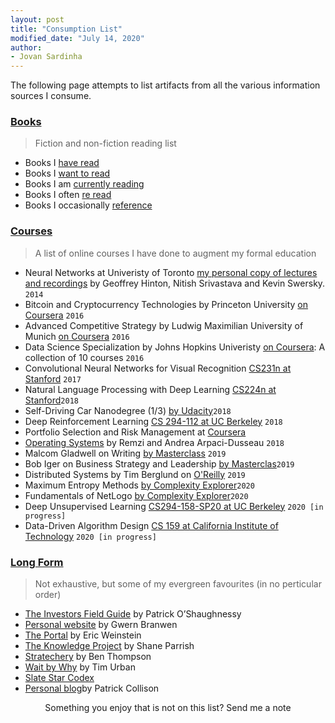 ```yaml
---
layout: post
title: "Consumption List"
modified_date: "July 14, 2020"
author:
- Jovan Sardinha
---
```

The following page attempts to list artifacts from all the various information sources I consume.

### [Books](#books)
> Fiction and non-fiction reading list

* Books I [have read](https://www.goodreads.com/review/list/14624432-jovan-sardinha?shelf=read)
* Books I [want to read](https://www.goodreads.com/review/list/14624432-jovan-sardinha?shelf=to-read)
* Books I am [currently reading](https://www.goodreads.com/review/list/14624432-jovan-sardinha?shelf=currently-reading)
* Books I often [re read](https://www.goodreads.com/review/list/14624432-jovan-sardinha?shelf=re-read)
* Books I occasionally [reference](https://www.goodreads.com/review/list/14624432-jovan-sardinha?shelf=reference-books)

### [Courses](#courses)
> A list of online courses I have done to augment my formal education

* Neural Networks at Univeristy of Toronto [my personal copy of lectures and recordings](https://drive.google.com/drive/folders/0B7ZfXv12rlh6dTlnaUJSUnZ4Qms?usp=sharing) by Geoffrey Hinton, Nitish Srivastava and Kevin Swersky. `2014`
* Bitcoin and Cryptocurrency Technologies by Princeton University [on Coursera](https://www.coursera.org/learn/cryptocurrency) `2016`
* Advanced Competitive Strategy by Ludwig Maximilian University of Munich [on Coursera](https://www.coursera.org/learn/advanced-competitive-strategy) `2016`
* Data Science Specialization by Johns Hopkins Univeristy [on Coursera](https://www.coursera.org/specializations/jhu-data-science): A collection of 10 courses `2016`
* Convolutional Neural Networks for Visual Recognition [CS231n at Stanford](http://cs231n.stanford.edu/2017/) `2017`
* Natural Language Processing with Deep Learning [CS224n at Stanford](http://web.stanford.edu/class/cs224n/)`2018`
* Self-Driving Car Nanodegree (1/3) [by Udacity](https://www.udacity.com/course/self-driving-car-engineer-nanodegree--nd013)`2018`
* Deep Reinforcement Learning [CS 294-112 at UC Berkeley](http://rail.eecs.berkeley.edu/deeprlcourse-fa18/) `2018`
* Portfolio Selection and Risk Management at [Coursera](https://www.coursera.org/learn/portfolio-selection-risk-management)
* [Operating Systems](http://pages.cs.wisc.edu/~remzi/OSTEP/) by Remzi and Andrea Arpaci-Dusseau `2018`
* Malcom Gladwell on Writing [by Masterclass](https://www.masterclass.com/classes/malcolm-gladwell-teaches-writing) `2019`
* Bob Iger on  Business Strategy and Leadership [by Masterclas](https://www.masterclass.com/classes/bob-iger-teaches-business-strategy-and-leadership/enrolled)`2019`
* Distributed Systems by Tim Berglund on [O'Reilly](https://www.oreilly.com/library/view/distributed-systems-in/9781491924914/) `2019`
* Maximum Entropy Methods [by Complexity Explorer](https://www.complexityexplorer.org/courses/33-maximum-entropy-methods/segments/3781?summary)`2020`
* Fundamentals of NetLogo [by Complexity Explorer](https://www.complexityexplorer.org/courses/84-fundamentals-of-netlogo)`2020`
* Deep Unsupervised Learning [CS294-158-SP20 at UC Berkeley](https://sites.google.com/view/berkeley-cs294-158-sp20/home) `2020 [in progress]`
* Data-Driven Algorithm Design [CS 159 at California Institute of Technology](https://sites.google.com/view/cs-159-spring-2020/lectures) `2020 [in progress]`


### [Long Form](#long_form)
> Not exhaustive, but some of my evergreen favourites (in no perticular order)

* [The Investors Field Guide](http://investorfieldguide.com/) by Patrick O’Shaughnessy
* [Personal website](https://www.gwern.net) by Gwern Branwen
* [The Portal](https://podcasts.apple.com/us/podcast/the-portal/id1469999563) by Eric Weinstein
* [The Knowledge Project](https://fs.blog/knowledge-project/) by Shane Parrish
* [Stratechery](https://stratechery.com/) by Ben Thompson
* [Wait by Why](https://waitbutwhy.com/) by Tim Urban
* [Slate Star Codex](https://slatestarcodex.com/)
* [Personal blog](https://patrickcollison.com/)by Patrick Collison


<div align="center">Something you enjoy that is not on this list? Send me a note</div>
